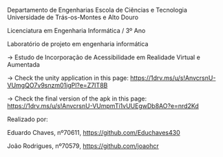 Departamento de Engenharias Escola de Ciências e Tecnologia Universidade de Trás-os-Montes e Alto Douro

Licenciatura em Engenharia Informática / 3º Ano

Laboratório de projeto em engenharia informática

-> Estudo de Incorporação de Acessibilidade em Realidade Virtual e Aumentada

-> Check the unity application in this page: https://1drv.ms/u/s!AnvcrsnU-VUmgQO7v9snzm01igPl?e=Z7IT8B

-> Check the final version of the apk in this page: https://1drv.ms/u/s!AnvcrsnU-VUmpmTi1vUUEgwDb8AO?e=nrd2Kd

Realizado por:

Eduardo Chaves, nº70611, https://github.com/Educhaves430

João Rodrigues, nº70579, https://github.com/joaohcr
